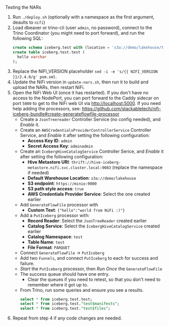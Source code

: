 Testing the NARs

1. Run `./deploy.sh` (optionally with a namespace as the first argument, deaults to `nifi`)
2. Load dbeaver or trino-cli (user `admin`, no password), connect to the Trino Coordinator (you might need to port forward), and run the following SQL:
   ```sql
   create schema iceberg.test with (location = 's3a://demo/lakehouse/test');
   create table iceberg.test.test (
     hello varchar
   );
   ```
3. Replace the NIFI_VERSION placeholder `sed -i -e 's/{{ NIFI_VERSION }}/2.4.0/g' pom.xml`.
4. Update the NiFi version in `update-nars.sh`, then run it to build and upload the NARs, then restart NiFi.
5. Open the NiFi Web UI (once it has restarted).
   If you don't have no access to the NodePort, you can port forward to the Caddy sidecar on port `5000` to get to the NiFi web UI via <http://localhost:5000>.
   If you need help adding the processors, see: <https://github.com/stackabletech/nifi-iceberg-bundle#create-generateflowfile-processor>
   - Create a `JsonTreereader` Controller Service (no config needed), and _Enable_ it.
   - Create an `AWSCredentialsProviderControllerService` Controller Service, and _Enable_ it after setting the following configuration:
     - **Access Key ID**: `admin`
     - **Secret Access Key**: `adminadmin`
   - Create an `IcebergHiveCatalogService` Controller Serice, and _Enable_ it after setting the following configuration:
     - **Hive Metastore URI**: `thrift://hive-iceberg-metastore.nifi.svc.cluster.local:9083` (replace the namespace if needed)
     - **Default Warehouse Location**: `s3a://demo/lakehouse`
     - **S3 endpoint**: `https://minio:9000`
     - **S3 path style access**: `true`
     - **AWS Credentials Provider Service**: Select the one created earlier
   - Add `GenerateFlowFile` processor with
     - **Custom Text**: `{"hello":"world from NiFi :)"}`
   - Add a `PutIceberg` processor with:
     - **Record Reader**: Select the `JsonTreeReader` created earlier
     - **Catalog Service**: Select the `IcebergHiveCatalogService` created earlier
     - **Catalog Namespace**: `test`
     - **Table Name**: `test`
     - **File Format**: `PARQUET`
   - Connect `GenerateFlowFile` -> `PutIceberg`
   - Add two `Funnels`, and connect `PutIceberg` to each for success and failure.
   - _Start_ the `PutIceberg` processor, then _Run Once_ the `GenerateFlowFile`
   - The success queue should have one entry.
     - Clear the queues if you need to retest, so that you don't need to remember where it got up to.
   - From Trino, run some queries and ensure you see a results.
     ```sql
     select * from iceberg.test.test;
     select * from iceberg.test."test$manifests";
     select * from iceberg.test."test$files";
     ```
6. Repeat from step 4 if any code changes are needed.
